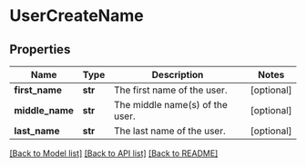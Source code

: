 # UserCreateName

## Properties
Name | Type | Description | Notes
------------ | ------------- | ------------- | -------------
**first_name** | **str** | The first name of the user. | [optional] 
**middle_name** | **str** | The middle name(s) of the user. | [optional] 
**last_name** | **str** | The last name of the user. | [optional] 

[[Back to Model list]](../README.md#documentation-for-models) [[Back to API list]](../README.md#documentation-for-api-endpoints) [[Back to README]](../README.md)


